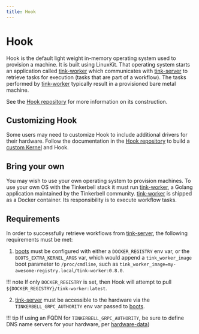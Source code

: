 ```yaml
---
title: Hook
---
```


# Hook

Hook is the default light weight in-memory operating system used to provision a machine.
It is built using LinuxKit.
That operating system starts an application called [tink-worker] which communicates with [tink-server] to retrieve tasks for execution (tasks that are part of a workflow). 
The tasks performed by [tink-worker] typically result in a provisioned bare metal machine.

See the [Hook repository] for more information on its construction.

## Customizing Hook

Some users may need to customize Hook to include additional drivers for their hardware.
Follow the documentation in the [Hook repository] to build a [custom Kernel] and Hook.

<!-- TODO Do we want to bundle all documentation for customizations into the repository itself? -->

## Bring your own

You may wish to use your own operating system to provision machines.
To use your own OS with the Tinkerbell stack it must run [tink-worker], a Golang application maintained by the Tinkerbell community. 
[tink-worker] is shipped as a Docker container.
Its responsibility is to execute workflow tasks.

## Requirements

In order to successfully retrieve workflows from [tink-server], the following requirements must be met:

1. [boots] must be configured with either a `DOCKER_REGISTRY` env var, or the `BOOTS_EXTRA_KERNEL_ARGS` var, which would append a `tink_worker_image` boot parameter to `/proc/cmdline`, such as `tink_worker_image=my-awesome-registry.local/tink-worker:0.8.0`.

!!! note
    If only `DOCKER_REGISTRY` is set, then Hook will attempt to pull `${DOCKER_REGISTRY}/tink-worker:latest`.

2. [tink-server] must be accessible to the hardware via the `TINKERBELL_GRPC_AUTHORITY` env var passed to [boots]. 

!!! tip 
    If using an FQDN for `TINKERBELL_GRPC_AUTHORITY`, be sure to define DNS name servers for your hardware, per [hardware-data])

[alpine linux]: https://alpinelinux.org
[linuxkit]: https://github.com/linuxkit/linuxkit
[screenshot from the worker]: /images/vagrant-setup-vbox-worker.png
[tink]: https://github.com/tinkerbell/tink
[tink-server]: /services/tink-server
[tink-worker]: /services/tink-worker
[hardware-data]: /hardware-data
[boots]: /services/boots
[workflow]: /workflows/working-with-workflows
[hook repository]: https://github.com/tinkerbell/hook
[custom kernel]: https://github.com/tinkerbell/hook/tree/main/kernel
